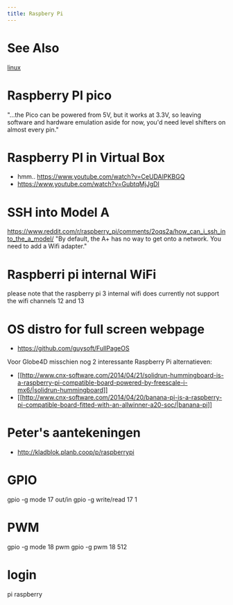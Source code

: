 ```yaml
---
title: Raspbery Pi
---
```


# See Also
[linux](/linux)

# Raspberry PI pico
"...the Pico can be powered from 5V, but it works at 3.3V, so leaving software and hardware emulation aside for now, you'd need level shifters on almost every pin."

# Raspberry PI in Virtual Box
* hmm.. https://www.youtube.com/watch?v=CeUDAIPKBGQ
* https://www.youtube.com/watch?v=GubtqMjJgDI

# SSH into Model A
https://www.reddit.com/r/raspberry_pi/comments/2oqs2a/how_can_i_ssh_into_the_a_model/
"By default, the A+ has no way to get onto a network. You need to add a Wifi adapter."

# Raspberri pi internal WiFi
please note that the raspberry pi 3 internal wifi does currently not support the wifi channels 12 and 13

# OS distro for full screen webpage
* https://github.com/guysoft/FullPageOS

Voor Globe4D misschien nog 2 interessante Raspberry Pi alternatieven: 
* [[http://www.cnx-software.com/2014/04/21/solidrun-hummingboard-is-a-raspberry-pi-compatible-board-powered-by-freescale-i-mx6/|solidrun-hummingboard]]
* [[http://www.cnx-software.com/2014/04/20/banana-pi-is-a-raspberry-pi-compatible-board-fitted-with-an-allwinner-a20-soc/|banana-pi]]

# Peter's aantekeningen
* http://kladblok.planb.coop/p/raspberrypi

# GPIO
gpio -g mode 17 out/in
gpio -g write/read 17 1

# PWM
gpio -g mode 18 pwm
gpio -g pwm 18 512

# login
pi
raspberry
